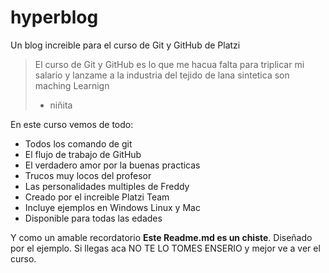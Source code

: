 # hyperblog
Un blog increible para el curso de Git y GitHub de Platzi

>El curso de Git y GitHub es lo que me hacua falta para triplicar mi salario y lanzame a la industria del tejido de lana sintetica son maching Learnign
> - niñita

En este curso vemos de todo:
* Todos los comando de git
* El flujo de trabajo de GitHub
* El verdadero amor por la buenas practicas
* Trucos muy locos del profesor 
* Las personalidades multiples de Freddy
* Creado por el increible Platzi Team
* Incluye ejemplos en Windows Linux y Mac
* Disponible para todas las edades

Y como un amable recordatorio **Este Readme.md es un chiste**. Diseñado por el ejemplo. Si llegas aca NO TE LO TOMES ENSERIO y mejor ve a ver el curso.
